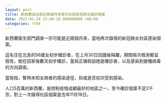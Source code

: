 ```yaml
---
layout: post
title: 新西蘭或出現近兩個月來首宗社區新型肺炎確診個案
date: 2021-01-24 13:40:28.000000000 +08:00
categories: rthk
---
```


新西蘭衛生部門調查一宗可能是近兩個月來，當地再次錄得的新冠肺炎社區感染個案。

這名住在北島的56歲女初步確診者，在上月30日回國後隔離，期間兩次檢測都呈陰性，她在回家後數天初步確診，當局正循假設她是確診者，以及感染到變種病毒的方向調查。

當局指，暫時未知女病者的感染途徑，抑或是否初次受到感染。

人口5百萬的新西蘭，是控制疫情成績最好的地區之一，至今確診個案不足2千宗，對上一次錄得社區個案是去年11月18日。
